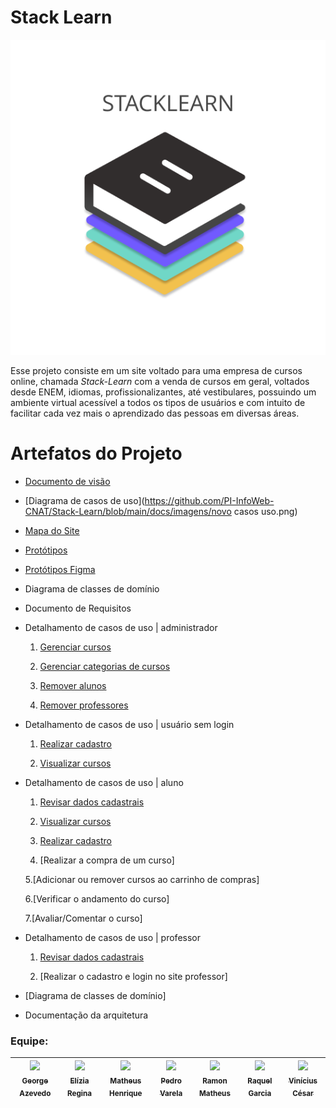 # Stack Learn

![alt tag](./docs/PrototiposSite/Logo.png)

Esse projeto consiste em um site voltado para uma empresa de cursos online, chamada *Stack-Learn* com a venda de cursos em geral, voltados desde ENEM, idiomas, profissionalizantes, até vestibulares, possuindo um ambiente virtual acessível a todos os tipos de usuários e com intuito de facilitar cada vez mais o aprendizado das pessoas em diversas áreas.

# Artefatos do Projeto
* [Documento de visão](https://github.com/PI-InfoWeb-CNAT/Stack-Learn/blob/main/docs/Documento_de_Visao.md)
* [Diagrama de casos de uso](https://github.com/PI-InfoWeb-CNAT/Stack-Learn/blob/main/docs/imagens/novo casos uso.png)
* [Mapa do Site](https://github.com/PI-InfoWeb-CNAT/Stack-Learn/blob/main/docs/imagens/mapa_site_stack_learn.png)
* [Protótipos](./docs/PrototiposSite/)
* [Protótipos Figma](https://www.figma.com/proto/C0ejgynYKpfcMSFLk3SurC/layout?node-id=194%3A359&scaling=scale-down-width&page-id=113%3A60&starting-point-node-id=194%3A359&show-proto-sidebar=1)

* Diagrama de classes de domínio

* Documento de Requisitos


* Detalhamento de casos de uso | administrador

  1. [Gerenciar cursos](./docs/detalhamento_de_caso_de_uso/administrador/crud_cursos.md)

  2. [Gerenciar categorias de cursos](./docs/detalhamento_de_caso_de_uso/administrador/crud_categorias.md)

  3. [Remover alunos](./docs/detalhamento_de_caso_de_uso/administrador/remover_alunos.md)
  
  4. [Remover professores](./docs/detalhamento_de_caso_de_uso/administrador/remover_professores.md) 

* Detalhamento de casos de uso | usuário sem login

  1. [Realizar cadastro](./docs/detalhamento_de_caso_de_uso/usuario_sem_login/realizar_cadastro.md)
  
  2. [Visualizar cursos](./docs/detalhamento_de_caso_de_uso/usuario_sem_login/visualizar_cursos.md)

* Detalhamento de casos de uso | aluno
  
  1. [Revisar dados cadastrais](./docs/detalhamento_de_caso_de_uso/aluno/revisar_dados_cadastrais.md)
   
  2. [Visualizar cursos](./docs/detalhamento_de_caso_de_uso/aluno/visualizar_cursos.md)
   
  3. [Realizar cadastro](./docs/detalhamento_de_caso_de_uso/usuario_sem_login/realizar_cadastro.md)
  
  4. [Realizar a compra de um curso]
  
  5.[Adicionar ou remover cursos ao carrinho de compras]
  
  6.[Verificar o andamento do curso]
  
  7.[Avaliar/Comentar o curso]

* Detalhamento de casos de uso | professor
  
  1. [Revisar dados cadastrais](./docs/detalhamento_de_caso_de_uso/aluno/revisar_dados_cadastrais.md)
  
  2. [Realizar o cadastro e login no site professor]

* [Diagrama de classes de domínio]

* Documentação da arquitetura

### Equipe:

| [<img src="https://avatars.githubusercontent.com/u/51339655?v=4" width=150><br><sub>George Azevedo</sub>](https://github.com/gasilvabr) |  [<img src="https://avatars.githubusercontent.com/u/79121524?v=4" width=150><br><sub>Elízia Regina</sub>](https://github.com/Elizia-Olivr) |  [<img src="https://avatars.githubusercontent.com/u/95324105?v=4" width=150><br><sub>Matheus Henrique</sub>](https://github.com/Matheus07Henrique) | [<img src="https://avatars.githubusercontent.com/u/78501819?v=4" width=150><br><sub>Pedro Varela</sub>](https://github.com/Pedrohsv1) | [<img src="https://avatars.githubusercontent.com/u/60753390?v=4" width=150><br><sub>Ramon Matheus</sub>](https://github.com/Ramon-Mateus) | [<img src="https://avatars.githubusercontent.com/u/77846268?v=4" width=150><br><sub>Raquel Garcia</sub>](https://github.com/raquelgarciaa) | [<img src="https://avatars.githubusercontent.com/u/79117259?v=4" width=150><br><sub>Vinícius César</sub>](https://github.com/Vinithecsar) | 
| :---: | :---: | :---: | :---: | :---: | :---: | :---: |



